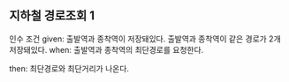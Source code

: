 
## 지하철 경로조회 1
인수 조건
given:
출발역과 종착역이 저장돼있다.
출발역과 종착역이 같은 경로가 2개 저장돼있다.
when:
출발역과 종착역의 최단경로를 요청한다.

then:
최단경로와 최단거리가 나온다.